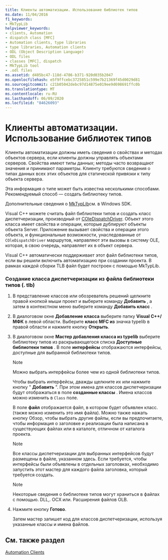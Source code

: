 ```yaml
---
title: Клиенты автоматизации. Использование библиотек типов
ms.date: 11/04/2016
f1_keywords:
- MkTypLib
helpviewer_keywords:
- clients, Automation
- dispatch class [MFC]
- Automation clients, type libraries
- type libraries, Automation clients
- ODL (Object Description Language)
- ODL files
- classes [MFC], dispatch
- MkTypLib tool
- .odl files
ms.assetid: d405bc47-118d-4786-b371-920d035b2047
ms.openlocfilehash: e5f9ffcebc3725851c599e7b21369f45d0029d81
ms.sourcegitcommit: c21b05042debc97d14875e019ee9d698691ffc0b
ms.translationtype: MT
ms.contentlocale: ru-RU
ms.lasthandoff: 06/09/2020
ms.locfileid: "84626093"
---
```

# <a name="automation-clients-using-type-libraries"></a>Клиенты автоматизации. Использование библиотек типов

Клиенты автоматизации должны иметь сведения о свойствах и методах объектов сервера, если клиенты должны управлять объектами серверов. Свойства имеют типы данных; методы часто возвращают значения и принимают параметры. Клиенту требуются сведения о типах данных всех этих объектов для статической привязки к типу объекта сервера.

Эта информация о типе может быть известна несколькими способами. Рекомендуемый способ — создать библиотеку типов.

Дополнительные сведения о [MkTypLib](/windows/win32/Midl/differences-between-midl-and-mktyplib)см. в Windows SDK.

Visual C++ можете считать файл библиотеки типов и создать класс диспетчеризации, производный от [COleDispatchDriver](reference/coledispatchdriver-class.md). Объект этого класса имеет свойства и операции, которые дублируют объекты объекта Server. Приложение вызывает свойства и операции этого объекта, и функциональные возможности, унаследованные от `COleDispatchDriver` маршрутов, направляют эти вызовы в систему OLE, которая, в свою очередь, направляет их в объект сервера.

Visual C++ автоматически поддерживает этот файл библиотеки типов, если вы решили включить автоматизацию при создании проекта. В рамках каждой сборки TLB файл будет построен с помощью MkTypLib.

### <a name="to-create-a-dispatch-class-from-a-type-library-tlb-file"></a>Создание класса диспетчеризации из файла библиотеки типов (. tlb)

1. В представление классов или обозреватель решений щелкните правой кнопкой мыши проект и выберите команду **Добавить** , а затем в контекстном меню выберите команду **Добавить класс** .

1. В диалоговом окне **Добавление класса** выберите папку **Visual C++/МФК** в левой области. Выберите **класс MFC из** значка typelib в правой области и нажмите кнопку **Открыть**.

1. В диалоговом окне **Мастер добавления класса из typelib** выберите библиотеку типов из раскрывающегося списка **Доступные библиотеки типов** . В поле **интерфейсы** отображаются интерфейсы, доступные для выбранной библиотеки типов.

    > [!NOTE]
    >  Можно выбрать интерфейсы более чем из одной библиотеки типов.

   Чтобы выбрать интерфейсы, дважды щелкните их или нажмите кнопку " **Добавить** ". При этом имена для классов диспетчеризации будут отображаться в поле **созданные классы** . Имена классов можно изменить в `Class` поле.

   В поле **файл** отображается файл, в котором будет объявлен класс. (также можно изменить это имя файла). Можно также нажать кнопку Обзор, чтобы выбрать другие файлы, если вы предпочитаете, чтобы информация о заголовке и реализации была написана в существующих файлах или в каталоге, отличном от каталога проекта.

    > [!NOTE]
    >  Все классы диспетчеризации для выбранных интерфейсов будут размещены в файле, указанном здесь. Если требуется, чтобы интерфейсы были объявлены в отдельных заголовках, необходимо запустить этот мастер для каждого файла заголовка, который требуется создать.

    > [!NOTE]
    >  Некоторые сведения о библиотеке типов могут храниться в файлах с помощью. DLL,. OCX или. Расширения файлов OLB.

1. Нажмите кнопку **Готово**.

   Затем мастер запишет код для классов диспетчеризации, используя указанные классы и имена файлов.

## <a name="see-also"></a>См. также раздел

[Automation Clients](automation-clients.md)
